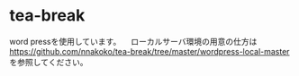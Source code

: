 # tea-break
word pressを使用しています。
　ローカルサーバ環境の用意の仕方は
 　https://github.com/nnakoko/tea-break/tree/master/wordpress-local-master
  を参照してください。
